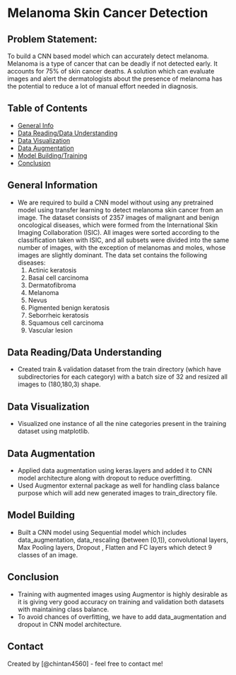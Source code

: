 # Melanoma Skin Cancer Detection

## Problem Statement:
To build a CNN based model which can accurately detect melanoma. Melanoma is a type of cancer that can be deadly if not detected early. It accounts for 75% of skin cancer deaths. A solution which can evaluate images and alert the dermatologists about the presence of melanoma has the potential to reduce a lot of manual effort needed in diagnosis.

## Table of Contents
* [General Info](#general-information)
* [Data Reading/Data Understanding](#data-reading/data-understanding)
* [Data Visualization](#data-visualization)
* [Data Augmentation](#data-augmentation)
* [Model Building/Training](#model-building)
* [Conclusion](#conclusion)


## General Information
- We are required to build a CNN model without using any pretrained model using transfer learning to detect melanoma skin cancer from an image. The dataset consists of 2357 images of malignant and benign oncological diseases, which were formed from the International Skin Imaging Collaboration (ISIC). All images were sorted according to the classification taken with ISIC, and all subsets were divided into the same number of images, with the exception of melanomas and moles, whose images are slightly dominant.
The data set contains the following diseases:
   1) Actinic keratosis
   2) Basal cell carcinoma
   3) Dermatofibroma
   4) Melanoma
   5) Nevus
   6) Pigmented benign keratosis
   7) Seborrheic keratosis
   8) Squamous cell carcinoma
   9) Vascular lesion

## Data Reading/Data Understanding
- Created train & validation dataset from the train directory (which have subdirectories for each category) with a batch size of 32 and resized all images to (180,180,3) shape.

## Data Visualization
- Visualized one instance of all the nine categories present in the training dataset using matplotlib.

## Data Augmentation
- Applied data augmentation using keras.layers and added it to CNN model architecture along with dropout to reduce overfitting.
- Used Augmentor external package as well for handling class balance purpose which will add new generated images to train_directory file.

## Model Building
- Built a CNN model using Sequential model which includes data_augmentation, data_rescaling (between [0,1]), convolutional layers, Max Pooling layers, Dropout , Flatten and FC layers which detect 9 classes of an image.

## Conclusion
- Training with augmented images using Augmentor is highly desirable as it is giving very good accuracy on training and validation both datasets with maintaining class balance.
- To avoid chances of overfitting, we have to add data_augmentation and dropout in CNN model architecture.

## Contact
Created by [@chintan4560] - feel free to contact me!


<!-- Optional -->
<!-- ## License -->
<!-- This project is open source and available under the [... License](). -->

<!-- You don't have to include all sections - just the one's relevant to your project -->
